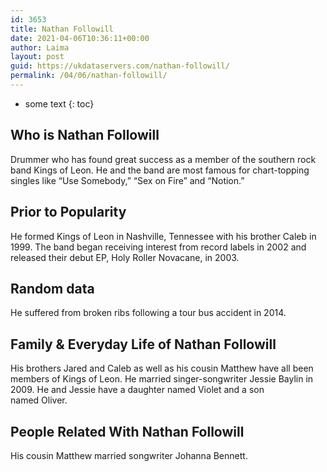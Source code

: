 ```yaml
---
id: 3653
title: Nathan Followill
date: 2021-04-06T10:36:11+00:00
author: Laima
layout: post
guid: https://ukdataservers.com/nathan-followill/
permalink: /04/06/nathan-followill/
---
```


* some text
{: toc}


## Who is Nathan Followill
                  
                  
                  
Drummer who has found great success as a member of the southern rock band Kings of Leon. He and the band are most famous for chart-topping singles like &#8220;Use Somebody,&#8221; &#8220;Sex on Fire&#8221; and &#8220;Notion.&#8221; 
                  
              
            
              
            
                
                
                
## Prior to Popularity
                  
                  
                  
He formed Kings of Leon in Nashville, Tennessee with his brother Caleb in 1999. The band began receiving interest from record labels in 2002 and released their debut EP, Holy Roller Novacane, in 2003. 
                  
              
            
              
            
                
                
                
## Random data
                  
                  
                  
He suffered from broken ribs following a tour bus accident in 2014. 
                  
              
            
              
            
                
                
                
## Family & Everyday Life of Nathan Followill
                  
                  
                  
His brothers Jared and Caleb as well as his cousin Matthew have all been members of Kings of Leon. He married singer-songwriter Jessie Baylin in 2009. He and Jessie have a daughter named Violet and a son named Oliver. 
                  
              
            
              
            
                
                
                
## People Related With Nathan Followill
                  
                  
                  
His cousin Matthew married songwriter Johanna Bennett. 
                  
              
            
              
            
                
              
            
              
              
            
            
              
            
          
          
          